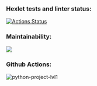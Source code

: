 ### Hexlet tests and linter status:
[![Actions Status](https://github.com/Rahab666/python-project-lvl1/workflows/hexlet-check/badge.svg)](https://github.com/Rahab666/python-project-lvl1/actions)

### Maintainability:
<a href="https://codeclimate.com/github/codeclimate/codeclimate/maintainability"><img src="https://api.codeclimate.com/v1/badges/a99a88d28ad37a79dbf6/maintainability" /></a>

### Github Actions:
![python-project-lvl1](https://github.com/Rahab666/python-project-lvl1/actions/workflows/pplvl1.yml/badge.svg)